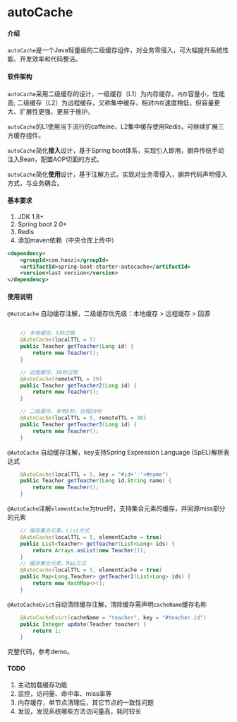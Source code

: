 # autoCache

#### 介绍
`autoCache`是一个Java轻量级的二级缓存组件，对业务零侵入，可大幅提升系统性能、开发效率和代码整洁。

#### 软件架构
`autoCache`采用二级缓存的设计，一级缓存（L1）为内存缓存，`内存`容量小，性能高; 二级缓存（L2）为远程缓存，又称集中缓存，相对`内存`速度稍低，但容量更大、扩展性更强、更易于维护。

`autoCache`的L1使用当下流行的caffeine，L2集中缓存使用Redis，可继续扩展三方缓存组件。

`autoCache`简化**接入**设计，基于Spring boot体系，实现引入即用，摒弃传统手动注入Bean，配置AOP切面的方式。

`autoCache`简化**使用**设计，基于注解方式，实现对业务零侵入，摒弃代码声明侵入方式，与业务耦合。

#### 基本要求

1.  JDK 1.8+
2.  Spring boot 2.0+
3.  Redis
4.  添加maven依赖（中央仓库上传中）
```xml
<dependency>
    <groupId>com.haozi</groupId>
    <artifactId>spring-boot-starter-autocache</artifactId>
    <version>last version</version>
</dependency>
```

#### 使用说明
`@AutoCache` 自动缓存注解，二级缓存优先级：本地缓存 > 远程缓存 > 回源

```java

    // 本地缓存，5秒过期
    @AutoCache(localTTL = 5)
    public Teacher getTeacher(Long id) {
        return new Teacher();
    }

    // 远程缓存，30秒过期
    @AutoCache(remoteTTL = 30)
    public Teacher getTeacher2(Long id) {
        return new Teacher();
    }

    // 二级缓存，本地5秒，远程30秒
    @AutoCache(localTTL = 5, remoteTTL = 30)
    public Teacher getTeacher3(Long id) {
        return new Teacher();
    }

```
`@AutoCache` 自动缓存注解，key支持Spring Expression Language (SpEL)解析表达式
```java
    @AutoCache(localTTL = 5, key = "#id+'-'+#name")
    public Teacher getTeacher(Long id,String name) {
        return new Teacher();
    }

```
`@AutoCache`注解`elementCache`为true时，支持集合元素的缓存，并回源miss部分的元素

```java
    // 缓存集合元素，List方式
    @AutoCache(localTTL = 5, elementCache = true)
    public List<Teacher> getTeacher(List<Long> ids) {
        return Arrays.asList(new Teacher());
    }
    // 缓存集合元素，Map方式
    @AutoCache(localTTL = 5, elementCache = true)
    public Map<Long,Teacher> getTeacher2(List<Long> ids) {
        return new HashMap<>();
    }

```

`@AutoCacheEvict`自动清除缓存注解，清除缓存需声明`cacheName`缓存名称

```java
    @AutoCacheEvict(cacheName = "teacher", key = "#teacher.id")
    public Integer update(Teacher teacher) {
        return 1;
    }

```


完整代码，参考demo。

#### TODO 
1. 主动加载缓存功能
2. 监控，访问量、命中率、miss率等
3. 内存缓存，单节点清理后，其它节点的一致性问题
4. 发现，发现系统哪些方法访问量高，耗时较长


 